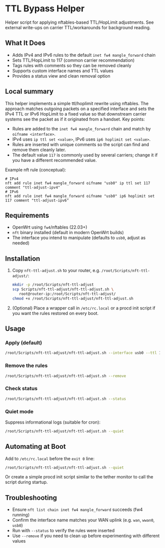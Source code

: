 # TTL Bypass Helper

Helper script for applying nftables-based TTL/HopLimit adjustments. See
external write-ups on carrier TTL/workarounds for background reading.

## What It Does

- Adds IPv4 and IPv6 rules to the default `inet fw4 mangle_forward` chain
- Sets TTL/HopLimit to 117 (common carrier recommendation)
- Tags rules with comments so they can be removed cleanly
- Supports custom interface names and TTL values
- Provides a status view and clean removal option

## Local summary

This helper implements a simple ttl/hoplimit rewrite using nftables. The
approach matches outgoing packets on a specified interface and sets the IPv4
TTL or IPv6 HopLimit to a fixed value so that downstream carrier systems see
the packet as if it originated from a handset. Key points:

- Rules are added to the `inet fw4 mangle_forward` chain and match by
   `oifname <interface>`.
- IPv4 uses `ip ttl set <value>`, IPv6 uses `ip6 hoplimit set <value>`.
- Rules are inserted with unique comments so the script can find and remove
   them cleanly later.
- The default value `117` is commonly used by several carriers; change it if
   you have a different recommended value.

Example nft rule (conceptual):

```nft
# IPv4
nft add rule inet fw4 mangle_forward oifname "usb0" ip ttl set 117 comment "ttl-adjust-ipv4"
# IPv6
nft add rule inet fw4 mangle_forward oifname "usb0" ip6 hoplimit set 117 comment "ttl-adjust-ipv6"
```

## Requirements

- OpenWrt using `fw4`/nftables (22.03+)
- `nft` binary installed (default in modern OpenWrt builds)
- The interface you intend to manipulate (defaults to `usb0`, adjust as needed)

## Installation

1. Copy `nft-ttl-adjust.sh` to your router, e.g. `/root/Scripts/nft-ttl-adjust/`:

   ```sh
   mkdir -p /root/Scripts/nft-ttl-adjust
   scp Scripts/nft-ttl-adjust/nft-ttl-adjust.sh \
      root@router-ip:/root/Scripts/nft-ttl-adjust/
   chmod +x /root/Scripts/nft-ttl-adjust/nft-ttl-adjust.sh
   ```

2. (Optional) Place a wrapper call in `/etc/rc.local` or a procd init script if you
   want the rules restored on every boot.

## Usage

### Apply (default)

```sh
/root/Scripts/nft-ttl-adjust/nft-ttl-adjust.sh --interface usb0 --ttl 117
```

### Remove the rules

```sh
/root/Scripts/nft-ttl-adjust/nft-ttl-adjust.sh --remove
```

### Check status

```sh
/root/Scripts/nft-ttl-adjust/nft-ttl-adjust.sh --status
```

### Quiet mode

Suppress informational logs (suitable for cron):

```sh
/root/Scripts/nft-ttl-adjust/nft-ttl-adjust.sh --quiet
```

## Automating at Boot

Add to `/etc/rc.local` before the `exit 0` line:

```sh
/root/Scripts/nft-ttl-adjust/nft-ttl-adjust.sh --quiet
```

Or create a simple procd init script similar to the tether monitor to call the script during startup.

## Troubleshooting

- Ensure `nft list chain inet fw4 mangle_forward` succeeds (fw4 running)
- Confirm the interface name matches your WAN uplink (e.g. `wan`, `wwan0`, `usb0`)
- Run with `--status` to verify the rules were inserted
- Use `--remove` if you need to clean up before experimenting with different values
